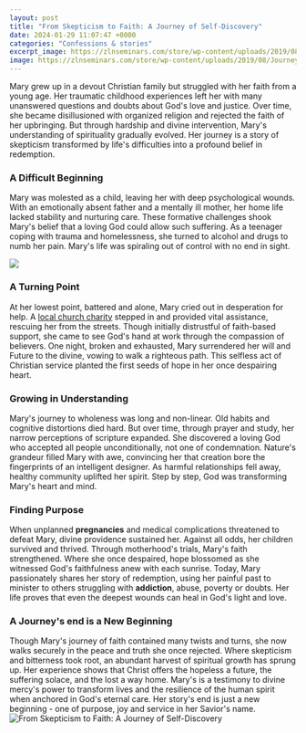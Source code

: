 ```yaml
---
layout: post
title: "From Skepticism to Faith: A Journey of Self-Discovery"
date: 2024-01-29 11:07:47 +0000
categories: "Confessions & stories"
excerpt_image: https://zlnseminars.com/store/wp-content/uploads/2019/08/Journey-of-Self-Discovery-Workbook-EBOOK-COVER-768x954.jpg
image: https://zlnseminars.com/store/wp-content/uploads/2019/08/Journey-of-Self-Discovery-Workbook-EBOOK-COVER-768x954.jpg
---
```


Mary grew up in a devout Christian family but struggled with her faith from a young age. Her traumatic childhood experiences left her with many unanswered questions and doubts about God's love and justice. Over time, she became disillusioned with organized religion and rejected the faith of her upbringing. But through hardship and divine intervention, Mary's understanding of spirituality gradually evolved. Her journey is a story of skepticism transformed by life's difficulties into a profound belief in redemption.
### A Difficult Beginning 
Mary was molested as a child, leaving her with deep psychological wounds. With an emotionally absent father and a mentally ill mother, her home life lacked stability and nurturing care. These formative challenges shook Mary's belief that a loving God could allow such suffering. As a teenager coping with trauma and homelessness, she turned to alcohol and drugs to numb her pain. Mary's life was spiraling out of control with no end in sight.

![](https://images-na.ssl-images-amazon.com/images/S/compressed.photo.goodreads.com/books/1678283188i/85096297.jpg)
### A Turning Point
At her lowest point, battered and alone, Mary cried out in desperation for help. A [local church charity](https://yt.io.vn/collection/agosta) stepped in and provided vital assistance, rescuing her from the streets. Though initially distrustful of faith-based support, she came to see God's hand at work through the compassion of believers. One night, broken and exhausted, Mary surrendered her will and Future to the divine, vowing to walk a righteous path. This selfless act of Christian service planted the first seeds of hope in her once despairing heart.
### Growing in Understanding 
Mary's journey to wholeness was long and non-linear. Old habits and cognitive distortions died hard. But over time, through prayer and study, her narrow perceptions of scripture expanded. She discovered a loving God who accepted all people unconditionally, not one of condemnation. Nature's grandeur filled Mary with awe, convincing her that creation bore the fingerprints of an intelligent designer. As harmful relationships fell away, healthy community uplifted her spirit. Step by step, God was transforming Mary's heart and mind.
### Finding Purpose  
When unplanned **pregnancies** and medical complications threatened to defeat Mary, divine providence sustained her. Against all odds, her children survived and thrived. Through motherhood's trials, Mary's faith strengthened. Where she once despaired, hope blossomed as she witnessed God's faithfulness anew with each sunrise. Today, Mary passionately shares her story of redemption, using her painful past to minister to others struggling with **addiction**, abuse, poverty or doubts. Her life proves that even the deepest wounds can heal in God's light and love.
### A Journey's end is a New Beginning
Though Mary's journey of faith contained many twists and turns, she now walks securely in the peace and truth she once rejected. Where skepticism and bitterness took root, an abundant harvest of spiritual growth has sprung up. Her experience shows that Christ offers the hopeless a future, the suffering solace, and the lost a way home. Mary's is a testimony to divine mercy's power to transform lives and the resilience of the human spirit when anchored in God's eternal care. Her story's end is just a new beginning - one of purpose, joy and service in her Savior's name.
![From Skepticism to Faith: A Journey of Self-Discovery](https://zlnseminars.com/store/wp-content/uploads/2019/08/Journey-of-Self-Discovery-Workbook-EBOOK-COVER-768x954.jpg)